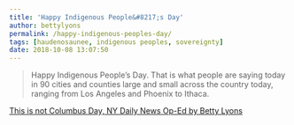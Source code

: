 ```yaml
---
title: 'Happy Indigenous People&#8217;s Day'
author: bettylyons
permalink: /happy-indigenous-peoples-day/
tags: [haudenosaunee, indigenous peoples, sovereignty]
date: 2018-10-08 13:07:50
---
```

> Happy Indigenous People’s Day. That is what people are saying today in 90 cities and counties large and small across the country today, ranging from Los Angeles and Phoenix to Ithaca.

[This is not Columbus Day, NY Daily News Op-Ed by Betty Lyons](http://www.nydailynews.com/opinion/ny-oped-indigenous-peoples-day-20181004-story.html)
